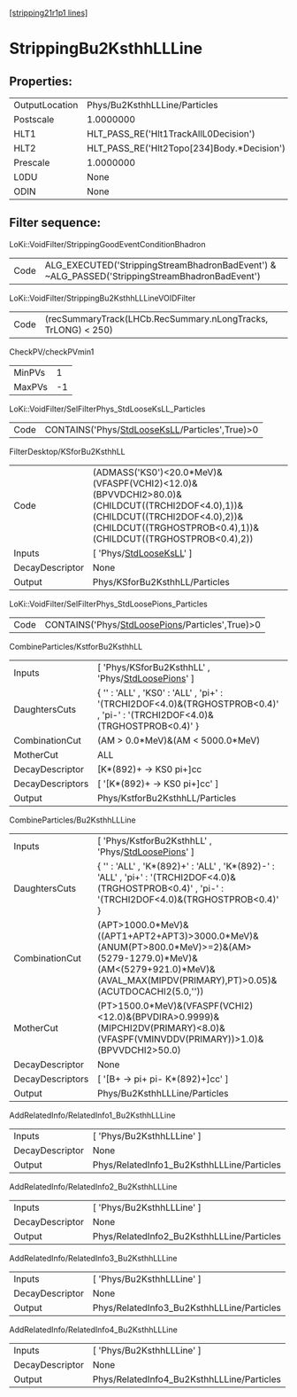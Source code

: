 [[stripping21r1p1 lines]](./stripping21r1p1-index)

# StrippingBu2KsthhLLLine

## Properties:

|                |                                               |
|----------------|-----------------------------------------------|
| OutputLocation | Phys/Bu2KsthhLLLine/Particles                 |
| Postscale      | 1.0000000                                     |
| HLT1           | HLT_PASS_RE('Hlt1TrackAllL0Decision')         |
| HLT2           | HLT_PASS_RE('Hlt2Topo[234]Body.\*Decision') |
| Prescale       | 1.0000000                                     |
| L0DU           | None                                          |
| ODIN           | None                                          |

## Filter sequence:

LoKi::VoidFilter/StrippingGoodEventConditionBhadron

|      |                                                                                                |
|------|------------------------------------------------------------------------------------------------|
| Code | ALG_EXECUTED('StrippingStreamBhadronBadEvent') & ~ALG_PASSED('StrippingStreamBhadronBadEvent') |

LoKi::VoidFilter/StrippingBu2KsthhLLLineVOIDFilter

|      |                                                               |
|------|---------------------------------------------------------------|
| Code | (recSummaryTrack(LHCb.RecSummary.nLongTracks, TrLONG) \< 250) |

CheckPV/checkPVmin1

|        |     |
|--------|-----|
| MinPVs | 1   |
| MaxPVs | -1  |

LoKi::VoidFilter/SelFilterPhys_StdLooseKsLL_Particles

|      |                                                                                                   |
|------|---------------------------------------------------------------------------------------------------|
| Code | CONTAINS('Phys/[StdLooseKsLL](./stripping21r1p1-commonparticles-stdlooseksll)/Particles',True)\>0 |

FilterDesktop/KSforBu2KsthhLL

|                 |                                                                                                                                                                                                    |
|-----------------|----------------------------------------------------------------------------------------------------------------------------------------------------------------------------------------------------|
| Code            | (ADMASS('KS0')\<20.0\*MeV)&(VFASPF(VCHI2)\<12.0)&(BPVVDCHI2\>80.0)&(CHILDCUT((TRCHI2DOF\<4.0),1))&(CHILDCUT((TRCHI2DOF\<4.0),2))&(CHILDCUT((TRGHOSTPROB\<0.4),1))&(CHILDCUT((TRGHOSTPROB\<0.4),2)) |
| Inputs          | [ 'Phys/[StdLooseKsLL](./stripping21r1p1-commonparticles-stdlooseksll)' ]                                                                                                                        |
| DecayDescriptor | None                                                                                                                                                                                               |
| Output          | Phys/KSforBu2KsthhLL/Particles                                                                                                                                                                     |

LoKi::VoidFilter/SelFilterPhys_StdLoosePions_Particles

|      |                                                                                                     |
|------|-----------------------------------------------------------------------------------------------------|
| Code | CONTAINS('Phys/[StdLoosePions](./stripping21r1p1-commonparticles-stdloosepions)/Particles',True)\>0 |

CombineParticles/KstforBu2KsthhLL

|                  |                                                                                                                                |
|------------------|--------------------------------------------------------------------------------------------------------------------------------|
| Inputs           | [ 'Phys/KSforBu2KsthhLL' , 'Phys/[StdLoosePions](./stripping21r1p1-commonparticles-stdloosepions)' ]                         |
| DaughtersCuts    | { '' : 'ALL' , 'KS0' : 'ALL' , 'pi+' : '(TRCHI2DOF\<4.0)&(TRGHOSTPROB\<0.4)' , 'pi-' : '(TRCHI2DOF\<4.0)&(TRGHOSTPROB\<0.4)' } |
| CombinationCut   | (AM \> 0.0\*MeV)&(AM \< 5000.0\*MeV)                                                                                           |
| MotherCut        | ALL                                                                                                                            |
| DecayDescriptor  | [K\*(892)+ -\> KS0 pi+]cc                                                                                                    |
| DecayDescriptors | [ '[K\*(892)+ -\> KS0 pi+]cc' ]                                                                                            |
| Output           | Phys/KstforBu2KsthhLL/Particles                                                                                                |

CombineParticles/Bu2KsthhLLLine

|                  |                                                                                                                                                                                           |
|------------------|-------------------------------------------------------------------------------------------------------------------------------------------------------------------------------------------|
| Inputs           | [ 'Phys/KstforBu2KsthhLL' , 'Phys/[StdLoosePions](./stripping21r1p1-commonparticles-stdloosepions)' ]                                                                                   |
| DaughtersCuts    | { '' : 'ALL' , 'K\*(892)+' : 'ALL' , 'K\*(892)-' : 'ALL' , 'pi+' : '(TRCHI2DOF\<4.0)&(TRGHOSTPROB\<0.4)' , 'pi-' : '(TRCHI2DOF\<4.0)&(TRGHOSTPROB\<0.4)' }                                |
| CombinationCut   | (APT\>1000.0\*MeV)&((APT1+APT2+APT3)\>3000.0\*MeV)&(ANUM(PT\>800.0\*MeV)\>=2)&(AM\>(5279-1279.0)\*MeV)&(AM\<(5279+921.0)\*MeV)&(AVAL_MAX(MIPDV(PRIMARY),PT)\>0.05)&(ACUTDOCACHI2(5.0,'')) |
| MotherCut        | (PT\>1500.0\*MeV)&(VFASPF(VCHI2)\<12.0)&(BPVDIRA\>0.9999)&(MIPCHI2DV(PRIMARY)\<8.0)&(VFASPF(VMINVDDV(PRIMARY))\>1.0)&(BPVVDCHI2\>50.0)                                                    |
| DecayDescriptor  | None                                                                                                                                                                                      |
| DecayDescriptors | [ '[B+ -\> pi+ pi- K\*(892)+]cc' ]                                                                                                                                                    |
| Output           | Phys/Bu2KsthhLLLine/Particles                                                                                                                                                             |

AddRelatedInfo/RelatedInfo1_Bu2KsthhLLLine

|                 |                                            |
|-----------------|--------------------------------------------|
| Inputs          | [ 'Phys/Bu2KsthhLLLine' ]                |
| DecayDescriptor | None                                       |
| Output          | Phys/RelatedInfo1_Bu2KsthhLLLine/Particles |

AddRelatedInfo/RelatedInfo2_Bu2KsthhLLLine

|                 |                                            |
|-----------------|--------------------------------------------|
| Inputs          | [ 'Phys/Bu2KsthhLLLine' ]                |
| DecayDescriptor | None                                       |
| Output          | Phys/RelatedInfo2_Bu2KsthhLLLine/Particles |

AddRelatedInfo/RelatedInfo3_Bu2KsthhLLLine

|                 |                                            |
|-----------------|--------------------------------------------|
| Inputs          | [ 'Phys/Bu2KsthhLLLine' ]                |
| DecayDescriptor | None                                       |
| Output          | Phys/RelatedInfo3_Bu2KsthhLLLine/Particles |

AddRelatedInfo/RelatedInfo4_Bu2KsthhLLLine

|                 |                                            |
|-----------------|--------------------------------------------|
| Inputs          | [ 'Phys/Bu2KsthhLLLine' ]                |
| DecayDescriptor | None                                       |
| Output          | Phys/RelatedInfo4_Bu2KsthhLLLine/Particles |
